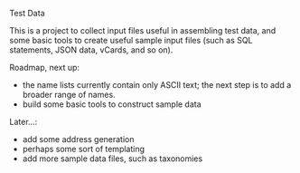 Test Data

This is a project to collect input files useful in assembling test data, and some basic tools to create useful sample input files (such as SQL statements, JSON data, vCards, and so on). 

Roadmap, next up:

- the name lists currently contain only ASCII text; the next step is to add a broader range of names.
- build some basic tools to construct sample data

Later...:

- add some address generation 
- perhaps some sort of templating
- add more sample data files, such as taxonomies